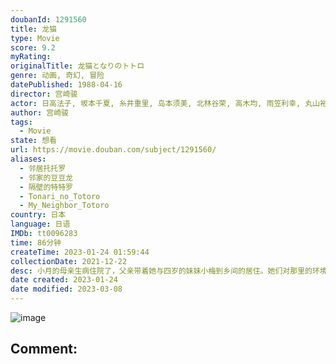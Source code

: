 ```yaml
---
doubanId: 1291560
title: 龙猫
type: Movie
score: 9.2
myRating: 
originalTitle: 龙猫となりのトトロ
genre: 动画, 奇幻, 冒险
datePublished: 1988-04-16
director: 宫崎骏
actor: 日高法子, 坂本千夏, 糸井重里, 岛本须美, 北林谷荣, 高木均, 雨笠利幸, 丸山裕子, 广濑正志, 鹫尾真知子, 铃木玲子, 千叶繁, 龙田直树, 鳕子, 西村朋纮, 石田光子, 神代知衣, 中村大树, 水谷优子, 平松晶子, 大谷育江, 达科塔·范宁, 艾丽·范宁, 秦岚
author: 宫崎骏
tags:
  - Movie
state: 想看
url: https://movie.douban.com/subject/1291560/
aliases:
  - 邻居托托罗
  - 邻家的豆豆龙
  - 隔壁的特特罗
  - Tonari_no_Totoro
  - My_Neighbor_Totoro
country: 日本
language: 日语
IMDb: tt0096283
time: 86分钟
createTime: 2023-01-24 01:59:44
collectionDate: 2021-12-22
desc: 小月的母亲生病住院了，父亲带着她与四岁的妹妹小梅到乡间的居住。她们对那里的环境都感到十分新奇，也发现了很多有趣的事情。她们遇到了很多小精灵，她们来到属于她们的环境中，看到了她们世界中很多的奇怪事物，更...
date created: 2023-01-24
date modified: 2023-03-08
---
```


![image](p2540924496.jpg)

Comment:
---
